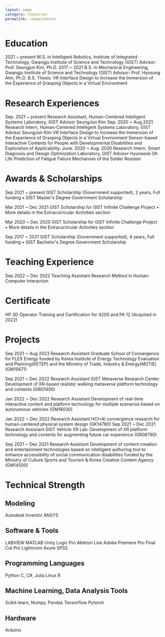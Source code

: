```yaml
---
layout: page
category: resources
permalink: /experiences
---
```



# Education

2021 ~ present      M.S. in Intelligent Robotics, Institute of Integrated Technology, Gwangju Institute of Science and    	                     Technology (GIST)
		Advisor: Prof. Seungjun Kim, Ph.D.
2017 ~ 2021           B.S. in Mechanical Engineering, Gwangju Institute of Science and Technology (GIST)
		Advisor: Prof. Hyosung Ahn, Ph.D.
B.S. Thesis: VR Interface Design to Increase the Immersion of the Experience of Grasping Objects in a Virtual Environment


# Research Experiences

Sep. 2021 ~ present           Research Assistant, Human-Centered Intelligent Systems Laboratory, GIST
Advisor SeungJun Kim
Sep. 2020 ~ Aug.2021        Research Intern, Human-Centered Intelligent Systems Laboratory, GIST
Advisor SeungJun Kim
VR Interface Design to Increase the Immersion of the Experience of Grasping Objects in a Virtual Environment
Sensor-based Interactive Contents for People with Developmental Disabilities and Exploration of Applicability.
June. 2020 ~ Aug. 2020     Research Intern, Smart Diagnosis and Design Optimization Laboratory, GIST
Advisor Hyunseok Oh
Life Prediction of Fatigue Failure Mechanism of the Solder Resistor 


# Awards & Scholarships

Sep 2021 ~ present          GIST Scholarship (Government supported), 2 years, Full funding
• GIST Master's Degree Government Scholarship

Mar 2021 ~ Dec 2021     GIST Scholarship for GIST Infinite Challenge Project
• More details in the Extracurricular Activities section

Mar 2020 ~ Dec 2020     GIST Scholarship for GIST Infinite Challenge Project
• More details in the Extracurricular Activities section

Sep 2017 ~ 2021              GIST Scholarship (Government supported), 4 years, Full funding
• GIST Bachelor's Degree Government Scholarship

# Teaching Experience

Sep  2022 ~ Dec 2022    Teaching Assistant
Research Method in Human-Computer Interaction

# Certificate

HP 3D Operator Training and Certification for 4200 and PA 12 (Acquired in 2022)

# Projects

Sep  2021 ~ Aug 2023    Research Assistant
Graduate School of Convergence for FLEX Energy funded by Korea Institute
of Energy Technology Evaluation and Planning(KETEP) and the Ministry of
Trade, Industry & Energy(MOTIE) (GM15671)

Sep  2021 ~ Dec 2022    Research Assistant
GIST Metaverse Research Center: Development of XR-based realistic walking metaverse platform technology and contents (GR07400)

Jan  2022 ~ Dec 2022    Research Assistant
Development of real-time interactive content and platform technology for multiple scenarios based on autonomous vehicles (GM16030)

Jan  2022 ~ Dec 2022    Research Assistant
HCI+AI convergence research for human-centered physical system design (GK14780)
Sep  2021 ~ Dec 2021    Research Assistant
GIST Vehicle XR Lab: Development of XR platform technology and contents for augmenting future car experience (GR06790)

Sep  2021 ~ Dec 2021     Research Assistant
Development of content creation and entertainment technologies based on intelligent   authoring tool to enhance accessibility of social communication disabilities funded by the Ministry of Culture Sports and Tourism & Korea Creative Content Agency (GM14500)


# Technical Strength

## Modeling
Autodesk Inventor
ANSYS

## Software & Tools
LABVIEW
MATLAB
Unity
Logic Pro
Ableton Live
Adobe Premiere Pro
Final Cut Pro
Lightroom
Axure
SPSS

## Programming Languages 
Python
C, C#, Julia
Linux
R

## Machine Learning, Data Analysis Tools
Scikit-learn, Numpy, Pandas
Tensorflow
Pytorch

## Hardware
Arduino

